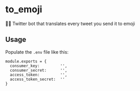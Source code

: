 # to_emoji
🤖✨ Twitter bot that translates every tweet you send it to emoji


## Usage
Populate the `.env` file like this:
```
module.exports = {
  consumer_key:         '',
  consumer_secret:      '',
  access_token:         '',
  access_token_secret:  ''
}
```

